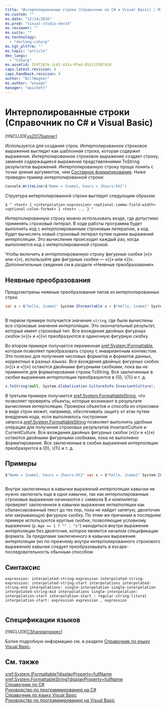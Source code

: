 ```yaml
---
title: "Интерполированные строки (Справочник по C# и Visual Basic) | Microsoft Docs"
ms.custom: ""
ms.date: "12/14/2016"
ms.prod: "visual-studio-dev14"
ms.reviewer: ""
ms.suite: ""
ms.technology: 
  - "devlang-csharp"
ms.tgt_pltfrm: ""
ms.topic: "article"
dev_langs: 
  - "CSharp"
ms.assetid: 324f267e-1c61-431a-97ed-852c1530742d
caps.latest.revision: 9
caps.handback.revision: 9
author: "BillWagner"
ms.author: "wiwagn"
manager: "wpickett"
---
```

# Интерполированные строки (Справочник по C# и Visual Basic)
[!INCLUDE[vs2017banner](../../../csharp/includes/vs2017banner.md)]

Используется для создания строк.  Интерполированное строковое выражение выглядит как шаблонная строка, которая содержит выражения.  Интерполированное строковое выражение создает строку, заменяя содержащиеся выражения представлениями ToString результатов выражений.  Интерполированную строку проще понять с точки зрения аргументов, чем [Составное форматирование](../Topic/Composite%20Formatting.md).  Ниже приведен пример интерполированной строки:  
  
```c#  
Console.WriteLine($"Name = {name}, hours = {hours:hh}")  
```  
  
 Структура интерполированной строки выглядит следующим образом:  
  
```  
$ " <text> { <interpolation-expression> <optional-comma-field-width> <optional-colon-format> } <text> ... } "  
```  
  
 Интерполированную строку можно использовать везде, где допустимо применять строковый литерал.  В ходе работы программа будет выполнять код с интерполированным строковым литералом, а код будет вычислять новый строковый литерал путем оценки выражений интерполяции.  Это вычисление происходит каждый раз, когда выполняется код с интерполированной строкой.  
  
 Чтобы включить в интерполированную строку фигурные скобки \(«{» или «}»\), используйте две фигурные скобки — «{{» или «}}».  Дополнительные сведения см в разделе «Неявные преобразования».  
  
## Неявные преобразования  
 Предусмотрены неявные преобразования типов из интерполированных строк.  
  
```c#  
var s = $"hello, {name}" System.IFormattable s = $"Hello, {name}" System.FormattableString s = $"Hello, {name}"  
  
```  
  
 В первом примере получается значение `string`, где были вычислены все строковые значения интерполяции.  Это окончательный результат, который имеет строковый тип.  Все вхождения двойных фигурных скобок \(«{{» и «}}»\) преобразуются в одиночную фигурную скобку.  
  
 Во втором примере получается переменная <xref:System.IFormattable>, которая позволяет преобразовать строку с инвариантным контекстом.  Это полезно для получения числовых форматов и форматов данных, корректных в разных языках.  Все вхождения двойных фигурных скобок \(«{{» и «}}»\) остаются двойными фигурными скобками, пока вы не примените для форматирования строки ToString.  Все заключенные в скобки выражения интерполяции преобразуются в {0}, \\{1\\} и т. д.  
  
```c#  
s.ToString(null, System.Globalization.CultureInfo.InvariantCulture);  
```  
  
 В третьем примере получается <xref:System.FormattableString>, что позволяет проверять объекты, которые возникают в результате вычисления интерполяции.  Проверка объектов и способа их отрисовки в виде строк может, например, обеспечивать защиту от атак путем внедрения кода, если выполнялось построение запроса.<xref:System.FormattableString> позволяет выполнять удобные операции для получения строковых результатов InvariantCulture и CurrentCulture.  Все вхождения двойных фигурных скобок \(«{{» и «}}»\) остаются двойными фигурными скобками, пока не выполнено форматирование.  Все заключенные в скобки выражения интерполяции преобразуются в {0}, \\{1\\} и т. д.  
  
## Примеры  
  
```c#  
$"Name = {name}, hours = {hours:hh}" var s = $"hello, {name}" System.IFormattable s = $"Hello, {name}" System.FormattableString s = $"Hello, {name}" $"{person.Name, 20} is {person.Age:D3} year {(p.Age == 1 ? "" : "s")} old."  
  
```  
  
 Внутри заключенных в кавычки выражений интерполяции кавычки не нужно заключать еще в одни кавычки, так как интерполированные строковые выражения начинаются с символа $ и компилятор проверяет заключенное в кавычки выражение интерполяции как сбалансированный текст до тех пор, пока не найдет запятую, двоеточие или закрывающую фигурную скобку.  По этим же причинам в последнем примере используются круглые скобки, позволяющие условному выражению \(`p.Age == 1 ? "" : "s"`\) находиться внутри выражения интерполяции без двоеточия, которое является началом спецификации формата.  За пределами заключенного в кавычки выражения интерполяции \(но по\-прежнему внутри интерполированного строкового выражения\) кавычки следует преобразовывать в escape\-последовательность обычным способом.  
  
## Синтаксис  
  
```  
expression: interpolated-string-expression interpolated-string-expression: interpolated-string-start interpolations interpolated-string-end interpolations: single-interpolation single-interpolation interpolated-string-mid interpolations single-interpolation: interpolation-start interpolation-start : regular-string-literal interpolation-start: expression expression , expression  
  
```  
  
## Спецификации языков  
 [!INCLUDE[CSharplangspec](../../../csharp/language-reference/keywords/includes/csharplangspec_md.md)]  
  
 Более подробную информацию см. в разделе [Справочник по языку Visual Basic](../../../visual-basic/language-reference/index.md).  
  
## См. также  
 <xref:System.IFormattable?displayProperty=fullName>   
 <xref:System.FormattableString?displayProperty=fullName>   
 [Справочник по C\#](../../../csharp/language-reference/index.md)   
 [Руководство по программированию на C\#](../../../csharp/programming-guide/index.md)   
 [Справочник по языку Visual Basic](../../../visual-basic/language-reference/index.md)   
 [Руководство по программированию на Visual Basic](../../../visual-basic/programming-guide/index.md)